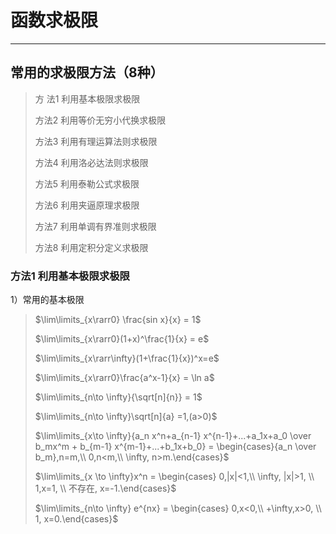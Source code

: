 # 函数求极限

---

## 常用的求极限方法（8种）

> 方 法1 利用基本极限求极限
>
> 方法2 利用等价无穷小代换求极限
>
> 方法3 利用有理运算法则求极限
>
> 方法4 利用洛必达法则求极限
>
> 方法5 利用泰勒公式求极限
>
> 方法6 利用夹逼原理求极限
>
> 方法7 利用单调有界准则求极限
>
> 方法8 利用定积分定义求极限



### 方法1 利用基本极限求极限

1）常用的基本极限   

> $\lim\limits_{x\rarr0} \frac{sin x}{x} = 1$
>
> $\lim\limits_{x\rarr0}(1+x)^\frac{1}{x} = e$
>
> $\lim\limits_{x\rarr\infty}(1+\frac{1}{x})^x=e$
>
> $\lim\limits_{x\rarr0}\frac{a^x-1}{x} = \ln a$
>
> $\lim\limits_{n\to \infty}{\sqrt[n]{n}} = 1$
>
> $\lim\limits_{n\to \infty}\sqrt[n]{a} =1,(a>0)$
>
> $\lim\limits_{x\to \infty}{a_n x^n+a_{n-1} x^{n-1}+...+a_1x+a_0 \over b_mx^m + b_{m-1} x^{m-1}+...+b_1x+b_0} = \begin{cases}{a_n \over b_m},n=m,\\ 0,n<m,\\ \infty, n>m.\end{cases}$
>
> $\lim\limits_{x \to \infty}x^n = \begin{cases} 0,|x|<1,\\ \infty, |x|>1, \\ 1,x=1, \\ 不存在, x=-1.\end{cases}$
>
> $\lim\limits_{n\to \infty} e^{nx} = \begin{cases} 0,x<0,\\ +\infty,x>0, \\ 1, x=0.\end{cases}$